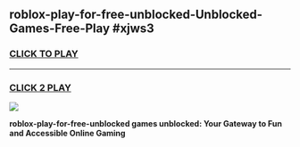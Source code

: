 
## roblox-play-for-free-unblocked-Unblocked-Games-Free-Play #xjws3
<h3>
<a href="https://us.freeplayer.one?title=roblox-play-for-free-unblocked&ref=9M">CLICK TO PLAY</a></h3>
<hr>

<h3>
<a href="https://us.freeplayer.one?title=roblox-play-for-free-unblocked&ref=9M">CLICK 2 PLAY</a>
  
</h3>

<a href="https://us.freeplayer.one?title=roblox-play-for-free-unblocked&ref=9M"><img src="https://clearcache.store/games.png"></a>


**roblox-play-for-free-unblocked games unblocked: Your Gateway to Fun and Accessible Online Gaming**
